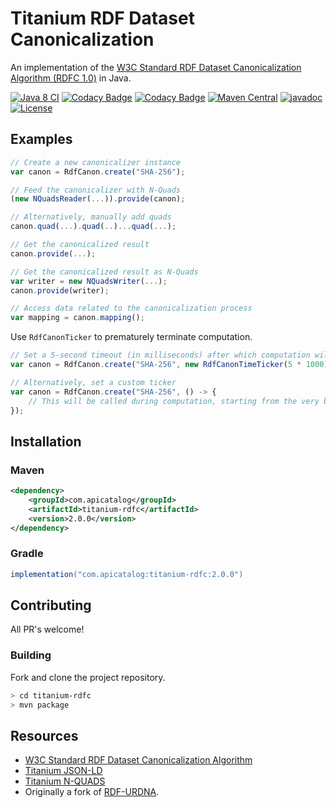 # Titanium RDF Dataset Canonicalization

An implementation of the [W3C Standard RDF Dataset Canonicalization Algorithm (RDFC 1.0)](https://www.w3.org/TR/rdf-canon/) in Java. 

[![Java 8 CI](https://github.com/filip26/titanium-rdf-canon/actions/workflows/java8-build.yml/badge.svg)](https://github.com/filip26/titanium-rdf-canon/actions/workflows/java8-build.yml)
[![Codacy Badge](https://app.codacy.com/project/badge/Grade/8682ccd0fb314ee8a237462c25373686)](https://app.codacy.com/gh/filip26/titanium-rdfc/dashboard?utm_source=gh&utm_medium=referral&utm_content=&utm_campaign=Badge_grade)
[![Codacy Badge](https://app.codacy.com/project/badge/Coverage/8682ccd0fb314ee8a237462c25373686)](https://app.codacy.com/gh/filip26/titanium-rdfc/dashboard?utm_source=gh&utm_medium=referral&utm_content=&utm_campaign=Badge_coverage)
[![Maven Central](https://img.shields.io/maven-central/v/com.apicatalog/titanium-rdfc.svg?label=Maven%20Central)](https://search.maven.org/search?q=g:com.apicatalog%20AND%20a:titanium-rdfc)
[![javadoc](https://javadoc.io/badge2/com.apicatalog/titanium-rdfc/javadoc.svg)](https://javadoc.io/doc/com.apicatalog/titanium-rdfc)
[![License](https://img.shields.io/badge/License-Apache%202.0-blue.svg)](https://opensource.org/licenses/Apache-2.0)

## Examples

```javascript
// Create a new canonicalizer instance
var canon = RdfCanon.create("SHA-256");

// Feed the canonicalizer with N-Quads
(new NQuadsReader(...)).provide(canon);

// Alternatively, manually add quads
canon.quad(...).quad(..)...quad(...);

// Get the canonicalized result
canon.provide(...);

// Get the canonicalized result as N-Quads
var writer = new NQuadsWriter(...);
canon.provide(writer);

// Access data related to the canonicalization process
var mapping = canon.mapping();

```

Use `RdfCanonTicker` to prematurely terminate computation.

```javascript
// Set a 5-second timeout (in milliseconds) after which computation will be terminated
var canon = RdfCanon.create("SHA-256", new RdfCanonTimeTicker(5 * 1000));

// Alternatively, set a custom ticker
var canon = RdfCanon.create("SHA-256", () -> {
    // This will be called during computation, starting from the very beginning
});
```

## Installation

### Maven
```xml
<dependency>
    <groupId>com.apicatalog</groupId>
    <artifactId>titanium-rdfc</artifactId>
    <version>2.0.0</version>
</dependency>

```

### Gradle

```gradle
implementation("com.apicatalog:titanium-rdfc:2.0.0")
```

## Contributing

All PR's welcome!

### Building

Fork and clone the project repository.

```bash
> cd titanium-rdfc
> mvn package
```

## Resources
* [W3C Standard RDF Dataset Canonicalization Algorithm](https://www.w3.org/TR/rdf-canon/)
* [Titanium JSON-LD](https://github.com/filip26/titanium-json-ld)
* [Titanium N-QUADS](https://github.com/filip26/titanium-rdf-n-quads)
* Originally a fork of [RDF-URDNA](https://github.com/setl/rdf-urdna).
